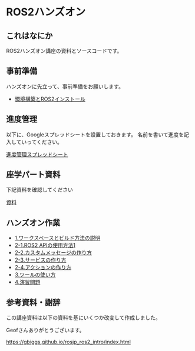 # ROS2ハンズオン

## これはなにか

ROS2ハンズオン講座の資料とソースコードです。

## 事前準備

ハンズオンに先立って、事前準備をお願いします。

- [環境構築とROS2インストール](docs/0_installation.md)

## 進度管理

以下に、Googleスプレッドシートを設置しておきます。
名前を書いて進度を記入していってください。

[進度管理スプレッドシート](http://u0u0.net/RgbR)

## 座学パート資料

下記資料を確認してください

[資料](https://docs.google.com/presentation/d/1DeEOeJ8hpZNBI5m69eilQJmaArXGVFzhUsJFoIvVgdE/edit?usp=sharing)

## ハンズオン作業

- [1.ワークスペースとビルド方法の説明](docs/1_workspace_and_build.md)
- [2-1.ROS2 APIの使用方法1](docs/2.1_ROS2_API.md)
- [2-2.カスタムメッセージの作り方](docs/2_2_ROS2_msg.md)
- [2-3.サービスの作り方](docs/2_3_ROS2_srv.md)
- [2-4.アクションの作り方](docs/2_4_ROS2_action.md)
- [3.ツールの使い方](docs/3_ROS2_TOOLS.md)
- [4.演習問題](docs/4_Turtle.md)


## 参考資料・謝辞

この講座資料は以下の資料を基にいくつか改変して作成しました。

Geofさんありがとうございます。

https://gbiggs.github.io/rosjp_ros2_intro/index.html
